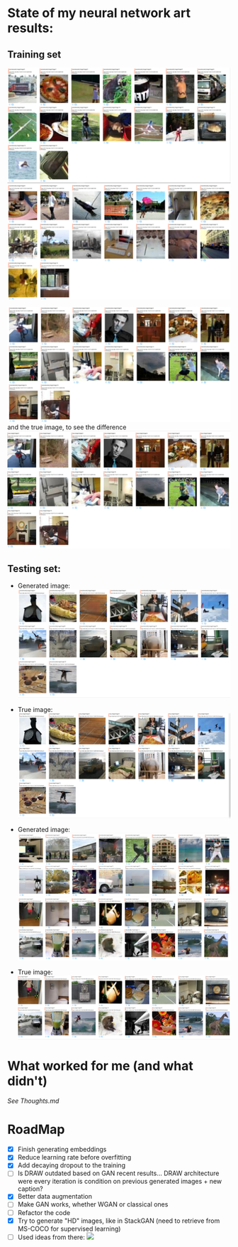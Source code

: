 # State of my neural network art results:
## Training set
![](images/new_running_experiment.PNG)
![](images/new_running_experiment2.PNG)

![](images/new_running_experiment3.PNG)  
and the true image, to see the difference
![](images/new_running_experiment3_true.PNG)  

## Testing set:
* Generated image: 
![](images/new_running_experiment_test_fake.PNG)  
* True image:
![](images/new_running_experiment_test_true.PNG)  

* Generated image:
![](images/new_running_experiment_test_fake2.PNG)  
![](images/new_running_experiment_test_fake3.PNG)  
* True image:
![](images/new_running_experiment_test_true3.PNG) 

# What worked for me (and what didn't)
_See Thoughts.md_

# RoadMap
- [X] Finish generating embeddings
- [X] Reduce learning rate before overfitting
- [X] Add decaying dropout to the training
- [ ] Is DRAW outdated based on GAN recent results... DRAW architecture were every iteration is condition on previous generated images + new caption?
- [X] Better data augmentation
- [ ] Make GAN works, whether WGAN or classical ones
- [ ] Refactor the code
- [X] Try to generate "HD" images, like in StackGAN (need to retrieve from MS-COCO for supervised learning)
- [ ] Used ideas from there: ![](https://ppaquette.github.io/)
